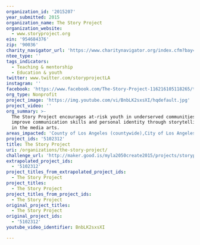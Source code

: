 ```yaml
---
organization_id: '2015207'
year_submitted: 2015
organization_name: The Story Project
organization_website:
  - www.storyproject.org
ein: '954684376'
zip: '90036'
charity_navigator_url: 'https://www.charitynavigator.org/index.cfm?bay=search.profile&ein=954684376'
ntee_type: ''
tags_indicators:
  - Teaching & mentorship
  - Education & youth
twitter: www.twitter.com/storyprojectLA
instagram: ''
facebook: 'https://www.facebook.com/The-Story-Project-116216105118265/timeline/'
org_type: Nonprofit
project_image: 'https://img.youtube.com/vi/BnbLK2sxsXI/hqdefault.jpg'
project_video: ''
org_summary: >-
  The Story Project encourages at-risk youth in underserved communities to
  improve communication skills and personal identity through storytelling rooted
  in the media arts.
areas_impacted: 'County of Los Angeles (countywide),City of Los Angeles (citywide)'
project_ids: '5102312'
title: The Story Project
uri: /organizations/the-story-project/
challenge_url: 'http://maker.good.is/myla2050create2015/projects/storyproject.html'
extrapolated_project_ids:
  - '5102312'
project_titles_from_extrapolated_project_ids:
  - The Story Project
project_titles:
  - The Story Project
project_titles_from_project_ids:
  - The Story Project
original_project_titles:
  - The Story Project
original_project_ids:
  - '5102312'
youtube_video_identifier: BnbLK2sxsXI

---
```


